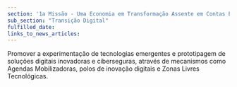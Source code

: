 ```yaml
---
section: '1a Missão - Uma Economia em Transformação Assente em Contas Equilibradas'
sub_section: "Transição Digital"
fulfilled_date:
links_to_news_articles:
---
```


Promover a experimentação de tecnologias emergentes e prototipagem de soluções digitais inovadoras e ciberseguras, através de mecanismos como Agendas Mobilizadoras, polos de inovação digitais e Zonas Livres Tecnológicas.